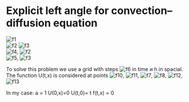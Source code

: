# Explicit left angle for сonvection–diffusion equation

![f1] \
![f2] ![f3] \
![f4], ![f2] \
![f5], ![f3] 

To solve this problem we use a grid with steps  ![f6] in time и h in spacial. The function U(t,x) is considered at points ![f10], ![f11],
![f7], ![f8], ![f12], ![f13] 

In my case:
a = 1
U(0,x)=0
U(t,0)= t
f(t,x) = 0


[f1]: http://chart.apis.google.com/chart?cht=tx&chl=\frac{\partial{U(t,x)}}{\partial{t}}%2Ba\frac{\partial{U(t,x)}}\partial{x}}=f(t,x)
[f2]: http://chart.apis.google.com/chart?cht=tx&chl=0\leq{x}\leq{X}
[f3]: http://chart.apis.google.com/chart?cht=tx&chl=0\leq{t}\leq{T}
[f4]: http://chart.apis.google.com/chart?cht=tx&chl=U(0,x)=\phi(x)
[f5]: http://chart.apis.google.com/chart?cht=tx&chl=U(t,0)=\psi(t)
[f6]: http://chart.apis.google.com/chart?cht=tx&chl=\tau
[f7]: http://chart.apis.google.com/chart?cht=tx&chl=0\leq{k}\leq{K}
[f8]: http://chart.apis.google.com/chart?cht=tx&chl=0\leq{m}\leq{M}
[f10]: http://chart.apis.google.com/chart?cht=tx&chl=t=k\tau
[f11]: http://chart.apis.google.com/chart?cht=tx&chl=x=mh
[f12]: http://chart.apis.google.com/chart?cht=tx&chl=T=k\tau
[f13]: http://chart.apis.google.com/chart?cht=tx&chl=X=Mh